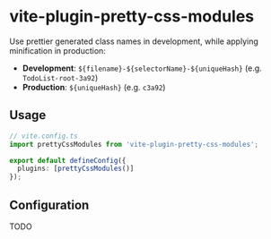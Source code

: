 # vite-plugin-pretty-css-modules

Use prettier generated class names in development, while applying minification in production:

- **Development**: `${filename}-${selectorName}-${uniqueHash}` (e.g. `TodoList-root-3a92`)
- **Production**: `${uniqueHash}` (e.g. `c3a92`)

## Usage

```ts
// vite.config.ts
import prettyCssModules from 'vite-plugin-pretty-css-modules';

export default defineConfig({
  plugins: [prettyCssModules()]
});
```

## Configuration

TODO
